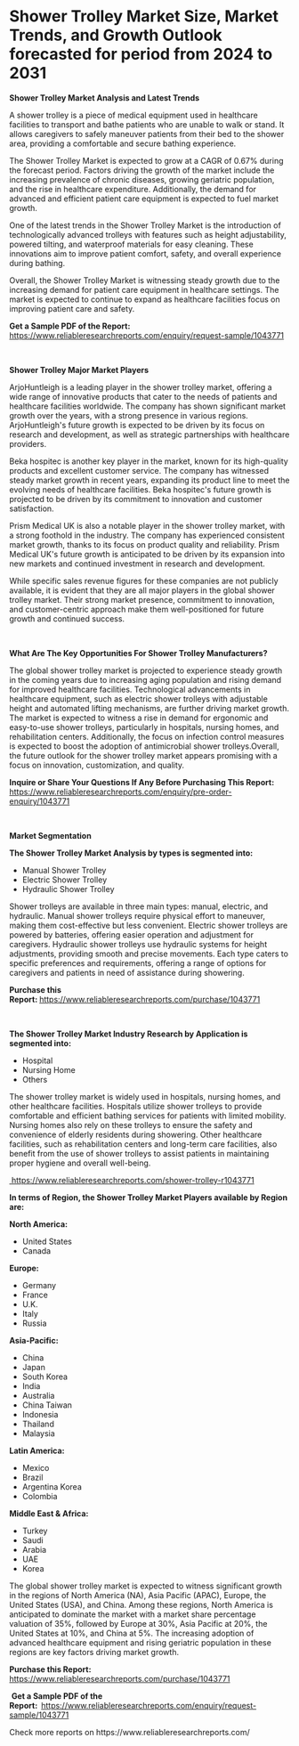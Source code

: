 <p><h1>Shower Trolley Market Size, Market Trends, and Growth Outlook forecasted for period from 2024 to 2031</h1></p><p><strong>Shower Trolley Market Analysis and Latest Trends</strong></p>
<p><p>A shower trolley is a piece of medical equipment used in healthcare facilities to transport and bathe patients who are unable to walk or stand. It allows caregivers to safely maneuver patients from their bed to the shower area, providing a comfortable and secure bathing experience.</p><p>The Shower Trolley Market is expected to grow at a CAGR of 0.67% during the forecast period. Factors driving the growth of the market include the increasing prevalence of chronic diseases, growing geriatric population, and the rise in healthcare expenditure. Additionally, the demand for advanced and efficient patient care equipment is expected to fuel market growth.</p><p>One of the latest trends in the Shower Trolley Market is the introduction of technologically advanced trolleys with features such as height adjustability, powered tilting, and waterproof materials for easy cleaning. These innovations aim to improve patient comfort, safety, and overall experience during bathing.</p><p>Overall, the Shower Trolley Market is witnessing steady growth due to the increasing demand for patient care equipment in healthcare settings. The market is expected to continue to expand as healthcare facilities focus on improving patient care and safety.</p></p>
<p><strong>Get a Sample PDF of the Report:&nbsp;</strong> <a href="https://www.reliableresearchreports.com/enquiry/request-sample/1043771">https://www.reliableresearchreports.com/enquiry/request-sample/1043771</a></p>
<p>&nbsp;</p>
<p><strong>Shower Trolley Major Market Players</strong></p>
<p><p>ArjoHuntleigh is a leading player in the shower trolley market, offering a wide range of innovative products that cater to the needs of patients and healthcare facilities worldwide. The company has shown significant market growth over the years, with a strong presence in various regions. ArjoHuntleigh's future growth is expected to be driven by its focus on research and development, as well as strategic partnerships with healthcare providers.</p><p>Beka hospitec is another key player in the market, known for its high-quality products and excellent customer service. The company has witnessed steady market growth in recent years, expanding its product line to meet the evolving needs of healthcare facilities. Beka hospitec's future growth is projected to be driven by its commitment to innovation and customer satisfaction.</p><p>Prism Medical UK is also a notable player in the shower trolley market, with a strong foothold in the industry. The company has experienced consistent market growth, thanks to its focus on product quality and reliability. Prism Medical UK's future growth is anticipated to be driven by its expansion into new markets and continued investment in research and development.</p><p>While specific sales revenue figures for these companies are not publicly available, it is evident that they are all major players in the global shower trolley market. Their strong market presence, commitment to innovation, and customer-centric approach make them well-positioned for future growth and continued success.</p></p>
<p>&nbsp;</p>
<p><strong>What Are The Key Opportunities For Shower Trolley Manufacturers?</strong></p>
<p><p>The global shower trolley market is projected to experience steady growth in the coming years due to increasing aging population and rising demand for improved healthcare facilities. Technological advancements in healthcare equipment, such as electric shower trolleys with adjustable height and automated lifting mechanisms, are further driving market growth. The market is expected to witness a rise in demand for ergonomic and easy-to-use shower trolleys, particularly in hospitals, nursing homes, and rehabilitation centers. Additionally, the focus on infection control measures is expected to boost the adoption of antimicrobial shower trolleys.Overall, the future outlook for the shower trolley market appears promising with a focus on innovation, customization, and quality.</p></p>
<p><strong>Inquire or Share Your Questions If Any Before Purchasing This Report:</strong> <a href="https://www.reliableresearchreports.com/enquiry/pre-order-enquiry/1043771">https://www.reliableresearchreports.com/enquiry/pre-order-enquiry/1043771</a></p>
<p>&nbsp;</p>
<p><strong>Market Segmentation</strong></p>
<p><strong>The Shower Trolley Market Analysis by types is segmented into:</strong></p>
<p><ul><li>Manual Shower Trolley</li><li>Electric Shower Trolley</li><li>Hydraulic Shower Trolley</li></ul></p>
<p><p>Shower trolleys are available in three main types: manual, electric, and hydraulic. Manual shower trolleys require physical effort to maneuver, making them cost-effective but less convenient. Electric shower trolleys are powered by batteries, offering easier operation and adjustment for caregivers. Hydraulic shower trolleys use hydraulic systems for height adjustments, providing smooth and precise movements. Each type caters to specific preferences and requirements, offering a range of options for caregivers and patients in need of assistance during showering.</p></p>
<p><strong>Purchase this Report:&nbsp;</strong><a href="https://www.reliableresearchreports.com/purchase/1043771">https://www.reliableresearchreports.com/purchase/1043771</a></p>
<p>&nbsp;</p>
<p><strong>The Shower Trolley Market Industry Research by Application is segmented into:</strong></p>
<p><ul><li>Hospital</li><li>Nursing Home</li><li>Others</li></ul></p>
<p><p>The shower trolley market is widely used in hospitals, nursing homes, and other healthcare facilities. Hospitals utilize shower trolleys to provide comfortable and efficient bathing services for patients with limited mobility. Nursing homes also rely on these trolleys to ensure the safety and convenience of elderly residents during showering. Other healthcare facilities, such as rehabilitation centers and long-term care facilities, also benefit from the use of shower trolleys to assist patients in maintaining proper hygiene and overall well-being.</p></p>
<p><a href="https://www.reliableresearchreports.com/shower-trolley-r1043771">&nbsp;https://www.reliableresearchreports.com/shower-trolley-r1043771</a></p>
<p><strong>In terms of Region, the Shower Trolley Market Players available by Region are:</strong></p>
<p>
    <p> <strong> North America: </strong>
        <ul>
            <li>United States</li>
            <li>Canada</li>
        </ul>
        </p> 
    <p> <strong> Europe: </strong>
        <ul>
            <li>Germany</li>
            <li>France</li>
            <li>U.K.</li>
            <li>Italy</li>
            <li>Russia</li>
        </ul>
        </p> 
    <p> <strong> Asia-Pacific: </strong>
        <ul>
            <li>China</li>
            <li>Japan</li>
            <li>South Korea</li>
            <li>India</li>
            <li>Australia</li>
            <li>China Taiwan</li>
            <li>Indonesia</li>
            <li>Thailand</li>
            <li>Malaysia</li>
        </ul>
        </p> 
    <p> <strong> Latin America: </strong>
        <ul>
            <li>Mexico</li>
            <li>Brazil</li>
            <li>Argentina Korea</li>
            <li>Colombia</li>
        </ul>
        </p> 
    <p> <strong> Middle East & Africa: </strong>
        <ul>
            <li>Turkey</li>
            <li>Saudi</li>
            <li>Arabia</li>
            <li>UAE</li>
            <li>Korea</li>
        </ul>
    </p>
    </p>
<p><p>The global shower trolley market is expected to witness significant growth in the regions of North America (NA), Asia Pacific (APAC), Europe, the United States (USA), and China. Among these regions, North America is anticipated to dominate the market with a market share percentage valuation of 35%, followed by Europe at 30%, Asia Pacific at 20%, the United States at 10%, and China at 5%. The increasing adoption of advanced healthcare equipment and rising geriatric population in these regions are key factors driving market growth.</p></p>
<p><strong>Purchase this Report: </strong><a href="https://www.reliableresearchreports.com/purchase/1043771">https://www.reliableresearchreports.com/purchase/1043771</a></p>
<p>&nbsp;<strong>Get a Sample PDF of the Report:&nbsp;&nbsp;</strong><a href="https://www.reliableresearchreports.com/enquiry/request-sample/1043771">https://www.reliableresearchreports.com/enquiry/request-sample/1043771</a></p>
<p><strong></strong></p>
<p>Check more reports on https://www.reliableresearchreports.com/</p>